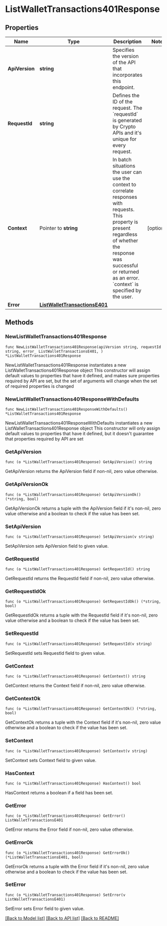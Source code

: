 # ListWalletTransactions401Response

## Properties

Name | Type | Description | Notes
------------ | ------------- | ------------- | -------------
**ApiVersion** | **string** | Specifies the version of the API that incorporates this endpoint. | 
**RequestId** | **string** | Defines the ID of the request. The &#x60;requestId&#x60; is generated by Crypto APIs and it&#39;s unique for every request. | 
**Context** | Pointer to **string** | In batch situations the user can use the context to correlate responses with requests. This property is present regardless of whether the response was successful or returned as an error. &#x60;context&#x60; is specified by the user. | [optional] 
**Error** | [**ListWalletTransactionsE401**](ListWalletTransactionsE401.md) |  | 

## Methods

### NewListWalletTransactions401Response

`func NewListWalletTransactions401Response(apiVersion string, requestId string, error_ ListWalletTransactionsE401, ) *ListWalletTransactions401Response`

NewListWalletTransactions401Response instantiates a new ListWalletTransactions401Response object
This constructor will assign default values to properties that have it defined,
and makes sure properties required by API are set, but the set of arguments
will change when the set of required properties is changed

### NewListWalletTransactions401ResponseWithDefaults

`func NewListWalletTransactions401ResponseWithDefaults() *ListWalletTransactions401Response`

NewListWalletTransactions401ResponseWithDefaults instantiates a new ListWalletTransactions401Response object
This constructor will only assign default values to properties that have it defined,
but it doesn't guarantee that properties required by API are set

### GetApiVersion

`func (o *ListWalletTransactions401Response) GetApiVersion() string`

GetApiVersion returns the ApiVersion field if non-nil, zero value otherwise.

### GetApiVersionOk

`func (o *ListWalletTransactions401Response) GetApiVersionOk() (*string, bool)`

GetApiVersionOk returns a tuple with the ApiVersion field if it's non-nil, zero value otherwise
and a boolean to check if the value has been set.

### SetApiVersion

`func (o *ListWalletTransactions401Response) SetApiVersion(v string)`

SetApiVersion sets ApiVersion field to given value.


### GetRequestId

`func (o *ListWalletTransactions401Response) GetRequestId() string`

GetRequestId returns the RequestId field if non-nil, zero value otherwise.

### GetRequestIdOk

`func (o *ListWalletTransactions401Response) GetRequestIdOk() (*string, bool)`

GetRequestIdOk returns a tuple with the RequestId field if it's non-nil, zero value otherwise
and a boolean to check if the value has been set.

### SetRequestId

`func (o *ListWalletTransactions401Response) SetRequestId(v string)`

SetRequestId sets RequestId field to given value.


### GetContext

`func (o *ListWalletTransactions401Response) GetContext() string`

GetContext returns the Context field if non-nil, zero value otherwise.

### GetContextOk

`func (o *ListWalletTransactions401Response) GetContextOk() (*string, bool)`

GetContextOk returns a tuple with the Context field if it's non-nil, zero value otherwise
and a boolean to check if the value has been set.

### SetContext

`func (o *ListWalletTransactions401Response) SetContext(v string)`

SetContext sets Context field to given value.

### HasContext

`func (o *ListWalletTransactions401Response) HasContext() bool`

HasContext returns a boolean if a field has been set.

### GetError

`func (o *ListWalletTransactions401Response) GetError() ListWalletTransactionsE401`

GetError returns the Error field if non-nil, zero value otherwise.

### GetErrorOk

`func (o *ListWalletTransactions401Response) GetErrorOk() (*ListWalletTransactionsE401, bool)`

GetErrorOk returns a tuple with the Error field if it's non-nil, zero value otherwise
and a boolean to check if the value has been set.

### SetError

`func (o *ListWalletTransactions401Response) SetError(v ListWalletTransactionsE401)`

SetError sets Error field to given value.



[[Back to Model list]](../README.md#documentation-for-models) [[Back to API list]](../README.md#documentation-for-api-endpoints) [[Back to README]](../README.md)


